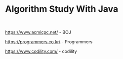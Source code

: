# Algorithm Study With Java


</br>

<https://www.acmicpc.net/> - BOJ </br>

<https://programmers.co.kr/> - Programmers </br>

<https://www.codility.com/> - codility
